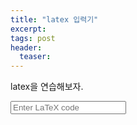 ```yaml
---
title: "latex 입력기"
excerpt: 
tags: post
header:
  teaser: 
---
```


latex을 연습해보자.

<input type="text" placeholder="Enter LaTeX code" onkeyup='printLatex(this.value, "latexBox")' />
<div id="latexBox"></div>

<script>
  function printLatex(value, div_id) {
    const box = document.getElementById(div_id);
    box.style.visibility = 'hidden';
    box.innerHTML = "$" + value + "$";
    if (window.MathJax) {
      MathJax.typesetPromise([box]).then(() => {
        box.style.visibility = 'visible';
      });
    }
  }
</script>
